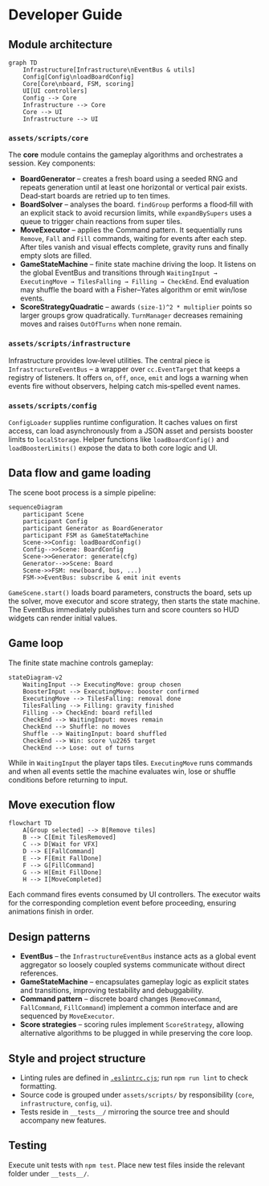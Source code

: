 # Developer Guide

## Module architecture

```mermaid
graph TD
    Infrastructure[Infrastructure\nEventBus & utils]
    Config[Config\nloadBoardConfig]
    Core[Core\nboard, FSM, scoring]
    UI[UI controllers]
    Config --> Core
    Infrastructure --> Core
    Core --> UI
    Infrastructure --> UI
```

### `assets/scripts/core`
The **core** module contains the gameplay algorithms and orchestrates a session.
Key components:

- **BoardGenerator** – creates a fresh board using a seeded RNG and repeats generation until at least one horizontal or vertical pair exists. Dead‑start boards are retried up to ten times.
- **BoardSolver** – analyses the board. `findGroup` performs a flood‑fill with an explicit stack to avoid recursion limits, while `expandBySupers` uses a queue to trigger chain reactions from super tiles.
- **MoveExecutor** – applies the Command pattern. It sequentially runs `Remove`, `Fall` and `Fill` commands, waiting for events after each step. After tiles vanish and visual effects complete, gravity runs and finally empty slots are filled.
- **GameStateMachine** – finite state machine driving the loop. It listens on the global EventBus and transitions through `WaitingInput → ExecutingMove → TilesFalling → Filling → CheckEnd`. End evaluation may shuffle the board with a Fisher–Yates algorithm or emit win/lose events.
- **ScoreStrategyQuadratic** – awards `(size‑1)^2 * multiplier` points so larger groups grow quadratically. `TurnManager` decreases remaining moves and raises `OutOfTurns` when none remain.

### `assets/scripts/infrastructure`
Infrastructure provides low‑level utilities. The central piece is `InfrastructureEventBus` – a wrapper over `cc.EventTarget` that keeps a registry of listeners. It offers `on`, `off`, `once`, `emit` and logs a warning when events fire without observers, helping catch mis‑spelled event names.

### `assets/scripts/config`
`ConfigLoader` supplies runtime configuration. It caches values on first access, can load asynchronously from a JSON asset and persists booster limits to `localStorage`. Helper functions like `loadBoardConfig()` and `loadBoosterLimits()` expose the data to both core logic and UI.

## Data flow and game loading
The scene boot process is a simple pipeline:

```mermaid
sequenceDiagram
    participant Scene
    participant Config
    participant Generator as BoardGenerator
    participant FSM as GameStateMachine
    Scene->>Config: loadBoardConfig()
    Config-->>Scene: BoardConfig
    Scene->>Generator: generate(cfg)
    Generator-->>Scene: Board
    Scene->>FSM: new(board, bus, ...)
    FSM->>EventBus: subscribe & emit init events
```

`GameScene.start()` loads board parameters, constructs the board, sets up the solver, move executor and score strategy, then starts the state machine. The EventBus immediately publishes turn and score counters so HUD widgets can render initial values.

## Game loop
The finite state machine controls gameplay:

```mermaid
stateDiagram-v2
    WaitingInput --> ExecutingMove: group chosen
    BoosterInput --> ExecutingMove: booster confirmed
    ExecutingMove --> TilesFalling: removal done
    TilesFalling --> Filling: gravity finished
    Filling --> CheckEnd: board refilled
    CheckEnd --> WaitingInput: moves remain
    CheckEnd --> Shuffle: no moves
    Shuffle --> WaitingInput: board shuffled
    CheckEnd --> Win: score \u2265 target
    CheckEnd --> Lose: out of turns
```

While in `WaitingInput` the player taps tiles. `ExecutingMove` runs commands and when all events settle the machine evaluates win, lose or shuffle conditions before returning to input.

## Move execution flow

```mermaid
flowchart TD
    A[Group selected] --> B[Remove tiles]
    B --> C[Emit TilesRemoved]
    C --> D[Wait for VFX]
    D --> E[FallCommand]
    E --> F[Emit FallDone]
    F --> G[FillCommand]
    G --> H[Emit FillDone]
    H --> I[MoveCompleted]
```

Each command fires events consumed by UI controllers. The executor waits for the corresponding completion event before proceeding, ensuring animations finish in order.

## Design patterns

- **EventBus** – the `InfrastructureEventBus` instance acts as a global event aggregator so loosely coupled systems communicate without direct references.
- **GameStateMachine** – encapsulates gameplay logic as explicit states and transitions, improving testability and debuggability.
- **Command pattern** – discrete board changes (`RemoveCommand`, `FallCommand`, `FillCommand`) implement a common interface and are sequenced by `MoveExecutor`.
- **Score strategies** – scoring rules implement `ScoreStrategy`, allowing alternative algorithms to be plugged in while preserving the core loop.

## Style and project structure

- Linting rules are defined in [`.eslintrc.cjs`](../.eslintrc.cjs); run `npm run lint` to check formatting.
- Source code is grouped under `assets/scripts/` by responsibility (`core`, `infrastructure`, `config`, `ui`).
- Tests reside in `__tests__/` mirroring the source tree and should accompany new features.

## Testing

Execute unit tests with `npm test`. Place new test files inside the relevant folder under `__tests__/`.
